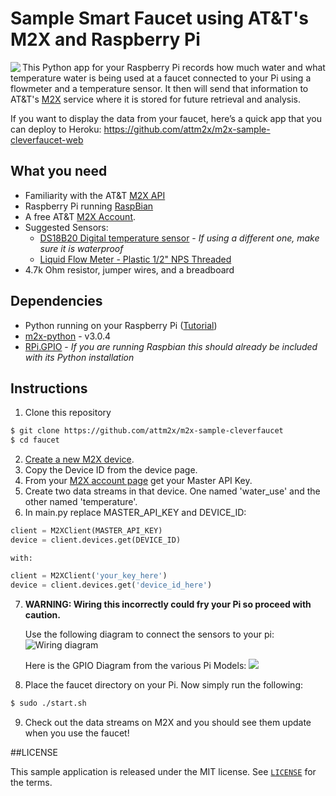 # Sample Smart Faucet using AT&T's M2X and Raspberry Pi
<img align="left" src="/logo.png"> This Python app for your Raspberry Pi records how much water and what temperature water is being used at a faucet connected to your Pi using a flowmeter and a temperature sensor. It then will send that information to AT&T's [M2X](https://m2x.att.com) service where it is stored for future retrieval and analysis.

If you want to display the data from your faucet, here’s a quick app that you can deploy to Heroku: https://github.com/attm2x/m2x-sample-cleverfaucet-web

## What you need
* Familiarity with the AT&T [M2X API](https://m2x.att.com/developer/documentation/v2/overview)
* Raspberry Pi running [RaspBian](http://www.raspbian.org)
* A free AT&T [M2X Account](https://m2x.att.com/signup).
* Suggested Sensors:
    * [DS18B20 Digital temperature sensor](http://www.adafruit.com/products/381) - _If using a different one, make sure it is waterproof_
    * [Liquid Flow Meter - Plastic 1/2" NPS Threaded](http://www.adafruit.com/product/828)
* 4.7k Ohm resistor, jumper wires, and a breadboard 

## Dependencies

* Python running on your Raspberry Pi ([Tutorial](https://m2x.att.com/developer/tutorials/raspberry))
* [m2x-python](https://github.com/attm2x/m2x-python) - v3.0.4
* [RPi.GPIO](https://pypi.python.org/pypi/RPi.GPIO) - _If you are running Raspbian this should already be included with its Python installation_ 

## Instructions
1. Clone this repository
 
  ```bash
  $ git clone https://github.com/attm2x/m2x-sample-cleverfaucet
  $ cd faucet
  ```

2. [Create a new M2X device](https://m2x.att.com/devices?).
3. Copy the Device ID from the device page.
4. From your [M2X account page](https://m2x.att.com/account#master-keys) get your Master API Key.
5. Create two data streams in that device. One named 'water_use' and the other named 'temperature'.
6. In main.py replace MASTER_API_KEY and DEVICE_ID:
 ```python
client = M2XClient(MASTER_API_KEY)
device = client.devices.get(DEVICE_ID)
```
    with:
 ```python
client = M2XClient('your_key_here')
device = client.devices.get('device_id_here')
```

7. **WARNING: Wiring this incorrectly could fry your Pi so proceed with caution.**

    Use the following diagram to connect the sensors to your pi: ![Wiring diagram](http://i.imgur.com/fOHUP1D.png "Logo Title Text 1")

    Here is the GPIO Diagram from the various Pi Models:
    ![](http://raspi.tv/wp-content/uploads/2014/07/Raspberry-Pi-GPIO-pinouts.png)
8. Place the faucet directory on your Pi. Now simply run the following:
  ```bash
  $ sudo ./start.sh
  ```

9. Check out the data streams on M2X and you should see them update when you use the faucet! 

##LICENSE

This sample application is released under the MIT license. See [`LICENSE`](LICENSE) for the terms.

